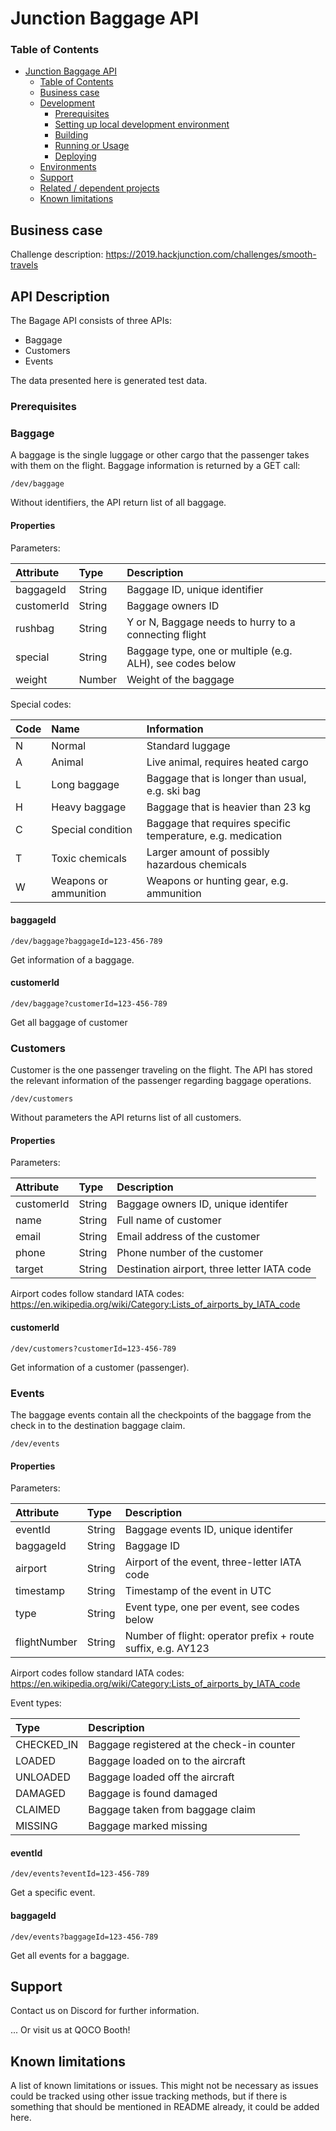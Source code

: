 # Junction Baggage API


### Table of Contents

- [Junction Baggage API](#Junction-Baggage-API)
    - [Table of Contents](#table-of-contents)
  - [Business case](#business-case)
  - [Development](#development)
    - [Prerequisites](#prerequisites)
    - [Setting up local development environment](#setting-up-local-development-environment)
    - [Building](#building)
    - [Running or Usage](#running-or-usage)
    - [Deploying](#deploying)
  - [Environments](#environments)
  - [Support](#support)
  - [Related / dependent projects](#related--dependent-projects)
  - [Known limitations](#known-limitations)

## Business case

Challenge description:
https://2019.hackjunction.com/challenges/smooth-travels


## API Description

The Bagage API consists of three APIs:
- Baggage
- Customers
- Events

The data presented here is generated test data.

### Prerequisites



### Baggage

A baggage is the single luggage or other cargo that the passenger takes with them on the flight.
Baggage information is returned by a GET call:

```
/dev/baggage
```
Without identifiers, the API return list of all baggage.

#### Properties


Parameters:

| Attribute  | Type     | Description                                                  |
| :--------- | :------- | :---------------------------------------------------------   |
| baggageId  | String   |  Baggage ID, unique identifier                               |
| customerId | String   |  Baggage owners ID                                           | 
| rushbag    | String   |  Y or N, Baggage needs to hurry to a connecting flight       |
| special    | String   |  Baggage type, one or multiple (e.g. ALH), see codes below   |
| weight     | Number   |  Weight of the baggage                                       |

Special codes:

| Code  | Name                       | Information                                                  |
| :---- | :------------------------- | :---------------------------------------------------------   |
| N     | Normal                     |  Standard luggage                                            |
| A     | Animal                     |  Live animal, requires heated cargo                          | 
| L     | Long baggage               |  Baggage that is longer than usual, e.g. ski bag             |
| H     | Heavy baggage              |  Baggage that is heavier than 23 kg                          |
| C     | Special condition          |  Baggage that requires specific temperature, e.g. medication |
| T     | Toxic chemicals            |  Larger amount of possibly hazardous chemicals               |
| W     | Weapons or ammunition      |  Weapons or hunting gear, e.g. ammunition                    |


#### baggageId

```
/dev/baggage?baggageId=123-456-789
```
Get information of a baggage.

#### customerId

```
/dev/baggage?customerId=123-456-789
```
Get all baggage of customer


### Customers

Customer is the one passenger traveling on the flight. 
The API has stored the relevant information of the passenger regarding baggage operations.

```
/dev/customers
```

Without parameters the API returns list of all customers.

#### Properties


Parameters:

| Attribute  | Type     | Description                                                  |
| :--------- | :------- | :---------------------------------------------------------   |
| customerId | String   |  Baggage owners ID, unique identifer                         | 
| name       | String   |  Full name of customer                                       |
| email      | String   |  Email address of the customer                               |
| phone      | String   |  Phone number of the customer                                |
| target     | String   |  Destination airport, three letter IATA code                 |

Airport codes follow standard IATA codes:
https://en.wikipedia.org/wiki/Category:Lists_of_airports_by_IATA_code


#### customerId

```
/dev/customers?customerId=123-456-789
```

Get information of a customer (passenger).

### Events

The baggage events contain all the checkpoints of the baggage from the check in to the destination baggage claim.


```
/dev/events
```


#### Properties


Parameters:

| Attribute          | Type     | Description                                                    |
| :----------------  | :------- | :------------------------------------------------------------  |
| eventId            | String   |  Baggage events ID, unique identifer                           | 
| baggageId          | String   |  Baggage ID                                                    |
| airport            | String   |  Airport of the event, three-letter IATA code                  |
| timestamp          | String   |  Timestamp of the event in UTC                                 |
| type               | String   |  Event type, one per event, see codes below                    |
| flightNumber       | String   |  Number of flight: operator prefix + route suffix, e.g. AY123  |

Airport codes follow standard IATA codes:
https://en.wikipedia.org/wiki/Category:Lists_of_airports_by_IATA_code

Event types:

| Type          | Description                                     |
| :------------ | :--------------------------------------------   |
| CHECKED_IN    | Baggage registered at the check-in counter      |
| LOADED        | Baggage loaded on to the aircraft               | 
| UNLOADED      | Baggage loaded off the aircraft                 |
| DAMAGED       | Baggage is found damaged                        |
| CLAIMED       | Baggage taken from baggage claim                |
| MISSING       | Baggage marked missing                          |

#### eventId

```
/dev/events?eventId=123-456-789
```

Get a specific event.


#### baggageId

```
/dev/events?baggageId=123-456-789
```
Get all events for a baggage.

## Support

Contact us on Discord for further information.

... Or visit us at QOCO Booth!



## Known limitations

A list of known limitations or issues. This might not be necessary as issues could be tracked using other issue tracking methods, but if there is something that should be mentioned in README already, it could be added here.
